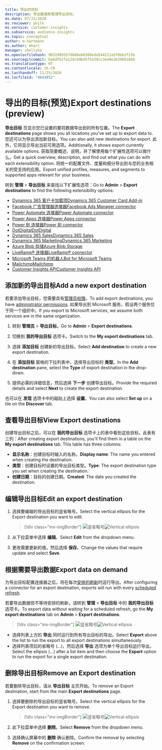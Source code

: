 ```yaml
---
title: 导出的目标
description: 导出数据和管理导出目标。
ms.date: 07/21/2020
ms.reviewer: philk
ms.service: customer-insights
ms.subservice: audience-insights
ms.topic: conceptual
author: m-hartmann
ms.author: mhart
manager: shellyha
ms.openlocfilehash: 9032d99357db86e66588eda544211a5f8eb2f23b
ms.sourcegitcommit: 6a6df62fa12dcb9bd5f5a39cc3ee0e2b3988184b
ms.translationtype: HT
ms.contentlocale: zh-CN
ms.lasthandoff: 11/25/2020
ms.locfileid: "4643852"
---
```

# <a name="export-destinations-preview"></a><span data-ttu-id="56f56-103">导出的目标(预览)</span><span class="sxs-lookup"><span data-stu-id="56f56-103">Export destinations (preview)</span></span>

<span data-ttu-id="56f56-104">**导出目标** 页显示您已设置的要将数据导出到的所有位置。</span><span class="sxs-lookup"><span data-stu-id="56f56-104">The **Export destinations** page shows you all locations you've set up to export data to.</span></span> <span data-ttu-id="56f56-105">您还可以为导出添加新目标。</span><span class="sxs-lookup"><span data-stu-id="56f56-105">You can also add new destinations for export.</span></span> <span data-ttu-id="56f56-106">此外，它将显示导出当前可用选项。</span><span class="sxs-lookup"><span data-stu-id="56f56-106">Additionally, it shows export currently available options.</span></span> <span data-ttu-id="56f56-107">获取简要概述、说明，并了解使用每个扩展性选项可以做什么。</span><span class="sxs-lookup"><span data-stu-id="56f56-107">Get a quick overview, description, and find out what you can do with each extensibility option.</span></span> <span data-ttu-id="56f56-108">将统一的配置文件、度量和细分导出到与您的业务相关的受支持的应用。</span><span class="sxs-lookup"><span data-stu-id="56f56-108">Export unified profiles, measures, and segments to supported apps relevant for your business.</span></span>

<span data-ttu-id="56f56-109">转到 **管理** > **导出目标** 来查找以下扩展性选项：</span><span class="sxs-lookup"><span data-stu-id="56f56-109">Go to **Admin** > **Export destinations** to find the following extensibility options:</span></span>

- [<span data-ttu-id="56f56-110">Dynamics 365 客户卡加载项</span><span class="sxs-lookup"><span data-stu-id="56f56-110">Dynamics 365 Customer Card Add-in</span></span>](customer-card-add-in.md)
- [<span data-ttu-id="56f56-111">Facebook 广告管理器连接器</span><span class="sxs-lookup"><span data-stu-id="56f56-111">Facebook Ads Manager connector</span></span>](export-facebook.md)
- [<span data-ttu-id="56f56-112">Power Automate 连接器</span><span class="sxs-lookup"><span data-stu-id="56f56-112">Power Automate connector</span></span>](export-power-automate.md)
- [<span data-ttu-id="56f56-113">Power Apps 连接器</span><span class="sxs-lookup"><span data-stu-id="56f56-113">Power Apps connector</span></span>](export-power-apps.md)
- [<span data-ttu-id="56f56-114">Power BI 连接器</span><span class="sxs-lookup"><span data-stu-id="56f56-114">Power BI connector</span></span>](export-power-bi.md)
- [<span data-ttu-id="56f56-115">DotDigital</span><span class="sxs-lookup"><span data-stu-id="56f56-115">DotDigital</span></span>](export-dotdigital.md)
- [<span data-ttu-id="56f56-116">Dynamics 365 Sales</span><span class="sxs-lookup"><span data-stu-id="56f56-116">Dynamics 365 Sales</span></span>](export-dynamics365-sales.md)
- [<span data-ttu-id="56f56-117">Dynamics 365 Marketing</span><span class="sxs-lookup"><span data-stu-id="56f56-117">Dynamics 365 Marketing</span></span>](export-dynamics365-marketing.md)
- [<span data-ttu-id="56f56-118">Azure Blob 存储</span><span class="sxs-lookup"><span data-stu-id="56f56-118">Azure Blob Storage</span></span>](export-azure-blob-storage.md)
- [<span data-ttu-id="56f56-119">LiveRamp&reg; 连接器</span><span class="sxs-lookup"><span data-stu-id="56f56-119">LiveRamp&reg; connector</span></span>](export-liveramp.md)
- [<span data-ttu-id="56f56-120">Microsoft Teams 的机器人</span><span class="sxs-lookup"><span data-stu-id="56f56-120">Bot for Microsoft Teams</span></span>](export-teams-bot.md)
- [<span data-ttu-id="56f56-121">Mailchimp</span><span class="sxs-lookup"><span data-stu-id="56f56-121">Mailchimp</span></span>](export-mailchimp.md)
- [<span data-ttu-id="56f56-122">Customer Insights API</span><span class="sxs-lookup"><span data-stu-id="56f56-122">Customer Insights API</span></span>](apis.md)

## <a name="add-a-new-export-destination"></a><span data-ttu-id="56f56-123">添加新的导出目标</span><span class="sxs-lookup"><span data-stu-id="56f56-123">Add a new export destination</span></span>

<span data-ttu-id="56f56-124">若要添加导出目标，您需要具有[管理员权限](permissions.md)。</span><span class="sxs-lookup"><span data-stu-id="56f56-124">To add export destinations, you have [administrator permissions](permissions.md).</span></span> <span data-ttu-id="56f56-125">如果导出到 Microsoft 服务，假设两个服务位于同一个组织中。</span><span class="sxs-lookup"><span data-stu-id="56f56-125">If you export to Microsoft services, we assume both services are in the same organization.</span></span>

1. <span data-ttu-id="56f56-126">转到 **管理员** > **导出目标**。</span><span class="sxs-lookup"><span data-stu-id="56f56-126">Go to **Admin** > **Export destinations**.</span></span>

1. <span data-ttu-id="56f56-127">切换到 **我的导出目标** 选项卡。</span><span class="sxs-lookup"><span data-stu-id="56f56-127">Switch to the **My export destinations** tab.</span></span>

1. <span data-ttu-id="56f56-128">选择 **添加目标** 创建新的导出目标。</span><span class="sxs-lookup"><span data-stu-id="56f56-128">Select **Add destination** to create a new export destination.</span></span>

1. <span data-ttu-id="56f56-129">在 **添加目标** 窗格的下拉列表中，选择导出目标的 **类型**。</span><span class="sxs-lookup"><span data-stu-id="56f56-129">In the **Add destination** pane, select the **Type** of export destination in the drop-down.</span></span>

1. <span data-ttu-id="56f56-130">提供必需的详细信息，然后选择 **下一步** 创建导出目标。</span><span class="sxs-lookup"><span data-stu-id="56f56-130">Provide the required details and select **Next** to create the export destination.</span></span>

<span data-ttu-id="56f56-131">也可以在 **发现** 选项卡中的磁贴上选择 **设置**。</span><span class="sxs-lookup"><span data-stu-id="56f56-131">You can also select **Set up** on a tile on the **Discover** tab.</span></span>

## <a name="view-export-destinations"></a><span data-ttu-id="56f56-132">查看导出目标</span><span class="sxs-lookup"><span data-stu-id="56f56-132">View Export destinations</span></span>

<span data-ttu-id="56f56-133">创建导出目标之后，可以在 **我的导出目标** 选项卡上的表中看到这些目标。此表有三列：</span><span class="sxs-lookup"><span data-stu-id="56f56-133">After creating export destinations, you'll find them in a table on the **My export destinations** tab. This table has three columns:</span></span>

- <span data-ttu-id="56f56-134">**显示名称**：创建目标时输入的名称。</span><span class="sxs-lookup"><span data-stu-id="56f56-134">**Display name**: The name you entered when creating the destination.</span></span>
- <span data-ttu-id="56f56-135">**类型**：创建目标时设置的导出目标类型。</span><span class="sxs-lookup"><span data-stu-id="56f56-135">**Type**: The export destination type you set when creating the destination.</span></span>
- <span data-ttu-id="56f56-136">**创建日期**：目标的创建日期。</span><span class="sxs-lookup"><span data-stu-id="56f56-136">**Created**: The date you created the destination.</span></span>

## <a name="edit-an-export-destination"></a><span data-ttu-id="56f56-137">编辑导出目标</span><span class="sxs-lookup"><span data-stu-id="56f56-137">Edit an export destination</span></span>

1. <span data-ttu-id="56f56-138">选择要编辑的导出目标的竖省略号。</span><span class="sxs-lookup"><span data-stu-id="56f56-138">Select the vertical ellipsis for the Export destination you want to edit.</span></span>

   > [!div class="mx-imgBorder"]
   > <span data-ttu-id="56f56-139">![竖省略号](media/export-destinations-page-ellipsis.png "竖省略号")</span><span class="sxs-lookup"><span data-stu-id="56f56-139">![Vertical ellipsis](media/export-destinations-page-ellipsis.png "Vertical ellipsis")</span></span>

1. <span data-ttu-id="56f56-140">从下拉菜单中选择 **编辑**。</span><span class="sxs-lookup"><span data-stu-id="56f56-140">Select **Edit** from the dropdown menu.</span></span>

1. <span data-ttu-id="56f56-141">更改需要更新的值，然后选择 **保存**。</span><span class="sxs-lookup"><span data-stu-id="56f56-141">Change the values that require update and select **Save**.</span></span>

## <a name="export-data-on-demand"></a><span data-ttu-id="56f56-142">根据需要导出数据</span><span class="sxs-lookup"><span data-stu-id="56f56-142">Export data on demand</span></span>

<span data-ttu-id="56f56-143">为导出目标配置连接器之后，将在每次[安排的刷新](system.md#schedule-tab)时运行导出。</span><span class="sxs-lookup"><span data-stu-id="56f56-143">After configuring a connector for an export destination, exports will run with every [scheduled refresh](system.md#schedule-tab).</span></span>

<span data-ttu-id="56f56-144">若要导出数据但不等待安排的刷新，请转到 **管理** > **导出目标** 中的 **我的导出目标** 选项卡。</span><span class="sxs-lookup"><span data-stu-id="56f56-144">To export data without waiting for a scheduled refresh, go the **My export destinations** tab on **Admin** > **Export destinations**.</span></span>

> [!div class="mx-imgBorder"]
> <span data-ttu-id="56f56-145">![竖省略号](media/export-destinations-page-ellipsis.png "竖省略号")</span><span class="sxs-lookup"><span data-stu-id="56f56-145">![Vertical ellipsis](media/export-destinations-page-ellipsis.png "Vertical ellipsis")</span></span>

- <span data-ttu-id="56f56-146">选择列表上方的 **导出** 同时运行到所有导出目标的导出。</span><span class="sxs-lookup"><span data-stu-id="56f56-146">Select **Export** above the list to run the export to all export destinations simultaneously.</span></span>
- <span data-ttu-id="56f56-147">选择列表项后的省略号 (...)，然后选择 **导出** 选项为单个导出目标运行导出。</span><span class="sxs-lookup"><span data-stu-id="56f56-147">Select the ellipsis (...) after a list item and then choose the **Export** option to run the export for a single export destination.</span></span>

## <a name="remove-an-export-destination"></a><span data-ttu-id="56f56-148">删除导出目标</span><span class="sxs-lookup"><span data-stu-id="56f56-148">Remove an Export destination</span></span>

<span data-ttu-id="56f56-149">若要删除导出目标，请从 **导出目标** 主页开始。</span><span class="sxs-lookup"><span data-stu-id="56f56-149">To remove an Export destination, start from the main **Export destinations** page.</span></span>

1. <span data-ttu-id="56f56-150">选择要删除的导出目标的竖省略号。</span><span class="sxs-lookup"><span data-stu-id="56f56-150">Select the vertical ellipsis for the Export destination you want to remove.</span></span>

   > [!div class="mx-imgBorder"]
   > <span data-ttu-id="56f56-151">![竖省略号](media/export-destinations-page-ellipsis.png "竖省略号")</span><span class="sxs-lookup"><span data-stu-id="56f56-151">![Vertical ellipsis](media/export-destinations-page-ellipsis.png "Vertical ellipsis")</span></span>

2. <span data-ttu-id="56f56-152">此下拉菜单中选择 **删除**。</span><span class="sxs-lookup"><span data-stu-id="56f56-152">Select **Remove** from the dropdown menu.</span></span>

3. <span data-ttu-id="56f56-153">选择确认屏幕中的 **删除** 确认删除。</span><span class="sxs-lookup"><span data-stu-id="56f56-153">Confirm the removal by selecting **Remove** on the confirmation screen.</span></span>
